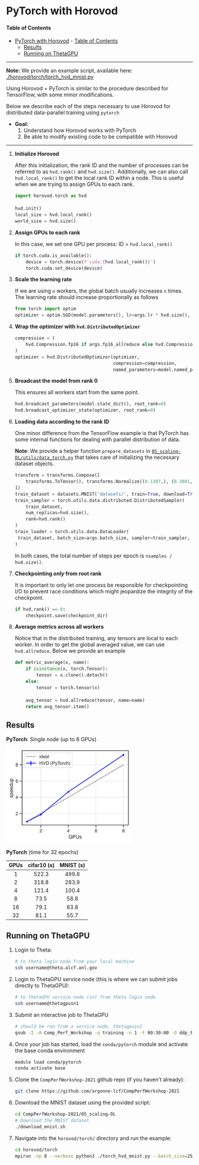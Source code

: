 # PyTorch with Horovod

#### Table of Contents

- [PyTorch with Horovod](#pytorch-with-horovod)
      - [Table of Contents](#table-of-contents)
  * [Results](#results)
  * [Running on ThetaGPU](#running-on-thetagpu)

---

**Note:** We provide an example script, available here: [./horovod/torch/torch_hvd_mnist.py](./torch/torch_hvd_mnist.py)

Using Horovod + PyTorch is similar to the procedure described for TensorFlow, with some minor modifications.

Below we describe each of the steps necessary to use Horovod for distributed data-parallel training using `pytorch`

- **Goal:** 
  1. Understand how Horovod works with PyTorch
  2. Be able to modify existing code to be compatible with Horovod

---

1. **Initialize Horovod**

   After this initialization, the rank ID and the number of processes can be referred to as `hvd.rank()` and `hvd.size()`. Additionally, we can also call `hvd.local_rank()` to get the local rank ID within a node. This is useful when we are trying to assign GPUs to each rank.

   ```python
   import horovod.torch as hvd
   
   hvd.init()
   local_size = hvd.local_rank()
   world_size = hvd.size()
   ```

2. **Assign GPUs to each rank**

   In this case, we set one GPU per process: ID = `hvd.local_rank()`

   ```python
   if torch.cuda.is_available():
       device = torch.device(f'cuda:{hvd.local_rank()}')
       torch.cuda.set_device(device)
   ```

3. **Scale the learning rate**

   If we are using `n` workers, the global batch usually increases `n` times. The learning rate should increase proportionally as follows

   ```python
   from torch import optim
   optimizer = optim.SGD(model.parameters(), lr=args.lr * hvd.size(), momentum=args.momentum)
   ```

4. **Wrap the optimizer with `hvd.DistributedOptimizer`**

   ```python
   compression = (
       hvd.Compression.fp16 if args.fp16_allreduce else hvd.Compression.none
   )
   optimizer = hvd.DistributedOptimizer(optimizer,
                                        compression=compression,
                                        named_parameters=model.named_parameters())
   ```

5. **Broadcast the model from rank 0**

   This ensures all workers start from the same point.

   ```python
   hvd.broadcast_parameters(model.state_dict(), root_rank=0)
   hvd.broadcast_optimizer_state(optimizer, root_rank=0)
   ```

6. **Loading data according to the rank ID**

   One minor difference from the TensorFlow example is that PyTorch has some internal functions for dealing with parallel distribution of data.

   **Note**: We provide a helper function `prepare_datasets` in [`05_scaling-DL/utils/data_torch.py`](../utils/data_torch.py) that takes care of initializing the necessary dataset objects.
   
   ```python
   transform = transforms.Compose([
       transforms.ToTensor(), transforms.Normalize((0.1307,), (0.3081,))
   ])
   train_dataset = datasets.MNIST('datasets/', train=True, download=True, transform=transform)
   train_sampler = torch.utils.data.distributed.DistributedSampler(
       train_dataset,
       num_replicas=hvd.size(),
       rank=hvd.rank()
   )
   train_loader = torch.utils.data.DataLoader(
   	train_dataset, batch_size=args.batch_size, sampler=train_sampler, **kwargs
   )
   ```

   In both cases, the total number of steps per epoch is `nsamples / hvd.size()`.
   
7. **Checkpointing _only_ from root rank**

   It is important to only let one process be responsible for checkpointing I/O to prevent race conditions which might jeopardize the integrity of the checkpoint.

   ```python
   if hvd.rank() == 0:
       checkpoint.save(checkpoint_dir)
   ```

8. **Average metrics across all workers**

   Notice that in the distributed training, any tensors are local to each worker. In order to get the global averaged value, we can use `hvd.allreduce`. Below we provide an example

   ```python
   def metric_average(x, name):
       if isinstance(x, torch.Tensor):
           tensor = x.clone().detach()
       else:
           tensor = torch.tensor(x)
       
       avg_tensor = hvd.allreduce(tensor, name=name)
       return avg_tensor.item()
   ```

## Results

**PyTorch**: Single node (up to 8 GPUs)

<img src="../../images/torch_hvd_speedup.png" alt="pytorch_single_node" style="zoom:33%;" />

**PyTorch** (time for 32 epochs)

| GPUs | cifar10 (s) | MNIST (s) |
| :--: | :---------: | :-------: |
|  1   |    522.3    |   499.8   |
|  2   |    318.8    |   283.9   |
|  4   |    121.4    |   100.4   |
|  8   |    73.5     |   58.8    |
|  16  |    79.1     |   63.8    |
|  32  |    81.1     |   55.7    |

## Running on ThetaGPU

1. Login to Theta:

   ```bash
   # to theta login node from your local machine
   ssh username@theta.alcf.anl.gov
   ```

2. Login to ThetaGPU service node (this is where we can submit jobs directly to ThetaGPU):

   ```bash
   # to thetaGPU service node (sn) from theta login node
   ssh username@thetagpusn1
   ```

3. Submit an interactive job to ThetaGPU

   ```bash
   # should be ran from a service node, thetagpusn1
   qsub -I -A Comp_Perf_Workshop -q training -n 1 -t 00:30:00 -O ddp_tutorial --attrs=pubnet=true
   ```

4. Once your job has started, load the `conda/pytorch` module and activate the base conda environment

   ```bash
   module load conda/pytorch
   conda activate base
   ```

5. Clone the `CompPerfWorkshop-2021` github repo (if you haven't already):

   ```bash
   git clone https://github.com/argonne-lcf/CompPerfWorkshop-2021
   ```

6. Download the MNIST dataset using the provided script:

   ```bash
   cd CompPerfWorkshop-2021/05_scaling-DL
   # Download the MNIST dataset
   ./download_mnist.sh
   ```

7. Navigate into the `horovod/torch/` directory and run the example:

   ```bash
   cd horovod/torch
   mpirun -np 8 --verbose python3 ./torch_hvd_mnist.py --batch_size=256 --epochs=10 > training.log&
   ```